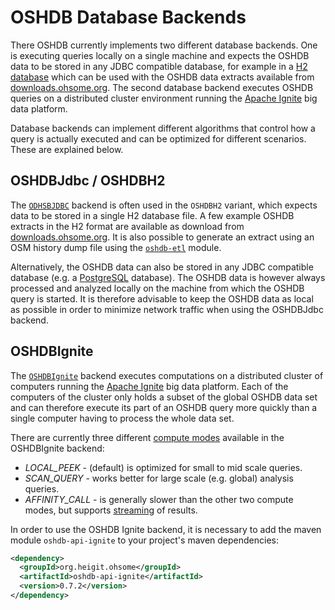 OSHDB Database Backends
=======================

There OSHDB currently implements two different database backends. One is executing queries locally on a single machine and expects the OSHDB data to be stored in any JDBC compatible database, for example in a [H2 database](https://www.h2database.com) which can be used with the OSHDB data extracts available from [downloads.ohsome.org](https://downloads.ohsome.org/OSHDB/v0.7/). The second database backend executes OSHDB queries on a distributed cluster environment running the [Apache Ignite](https://ignite.apache.org/) big data platform.

Database backends can implement different algorithms that control how a query is actually executed and can be optimized for different scenarios. These are explained below. 

OSHDBJdbc / OSHDBH2
-------------------

The [`ODHSBJDBC`](https://docs.ohsome.org/java/oshdb/0.7.2/aggregated/org/heigit/ohsome/oshdb/api/db/OSHDBJdbc.html) backend is often used in the `OSHDBH2` variant, which expects data to be stored in a single H2 database file. A few example OSHDB extracts in the H2 format are available as download from [downloads.ohsome.org](https://downloads.ohsome.org/OSHDB/v0.7/). It is also possible to generate an extract using an OSM history dump file using the [`oshdb-etl`](https://github.com/GIScience/oshdb/tree/0.7.2/oshdb-etl) module.

Alternatively, the OSHDB data can also be stored in any JDBC compatible database (e.g. a [PostgreSQL](https://www.postgresql.org/) database). The OSHDB data is however always processed and analyzed locally on the machine from which the OSHDB query is started. It is therefore advisable to keep the OSHDB data as local as possible in order to minimize network traffic when using the OSHDBJdbc backend. 

OSHDBIgnite
-----------

The [`OSHDBIgnite`](https://docs.ohsome.org/java/oshdb/0.7.2/aggregated/org/heigit/ohsome/oshdb/api/db/OSHDBIgnite.html) backend executes computations on a distributed cluster of computers running the [Apache Ignite](https://ignite.apache.org/) big data platform. Each of the computers of the cluster only holds a subset of the global OSHDB data set and can therefore execute its part of an OSHDB query more quickly than a single computer having to process the whole data set.

There are currently three different [compute modes](https://docs.ohsome.org/java/oshdb/0.7.2/aggregated/org/heigit/ohsome/oshdb/api/db/OSHDBIgnite.html#computeMode()) available in the OSHDBIgnite backend:

* *LOCAL_PEEK* - (default) is optimized for small to mid scale queries.
* *SCAN_QUERY* - works better for large scale (e.g. global) analysis queries.
* *AFFINITY_CALL* - is generally slower than the other two compute modes, but supports [streaming](https://docs.ohsome.org/java/oshdb/0.7.2/aggregated/org/heigit/ohsome/oshdb/api/mapreducer/MapReducer.html#stream()) of results.

In order to use the OSHDB Ignite backend, it is necessary to add the maven module `oshdb-api-ignite` to your project's maven dependencies:

```xml
<dependency>
  <groupId>org.heigit.ohsome</groupId>
  <artifactId>oshdb-api-ignite</artifactId>
  <version>0.7.2</version>
</dependency>
```
